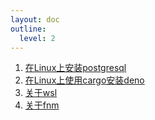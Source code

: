 ```yaml
---
layout: doc
outline:
  level: 2
---
```


1. [在Linux上安装postgresql](/blogs/install-pg)
2. [在Linux上使用cargo安装deno](/blogs/install-deno)
3. [关于wsl](/blogs/about-wsl)
4. [关于fnm](/blogs/about-fnm)